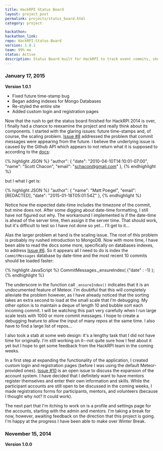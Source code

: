 ```yaml
---
title: HackRPI Status Board
layout: project_post
permalink: projects/status_board.html
category: project

hackathon:
hackathon_link:
repo: HackRPI-Status-Board
version: 1.0.1
team: 99% me
status: Active
description: Status Board built for HackRPI to track event commits, show event announcements, and provide a mentoring system.
---
```


### January 17, 2015
**Version 1.0.1**

* Fixed future time-stamp bug
* Began adding indexes for Mongo Databases
* Re-styled the entire site
* Added custom login and registration pages

Now that the rush to get the status board finished for HackRPI 2014 is over, I finally had a chance to reexamine the project and really think about its components. I started with the glaring issues: future time-stamps and, of course, the scaling problem. [Issue #8](https://github.com/mpoegel/HackRPI-Status-Board/issues/8) addressed the problem that commit messages were appearing from the future. I believe the underlying issue is caused by the Github API which appears to not return what it is supposed to according to the [docs](https://developer.github.com/v3/git/commits/):

{% highlight JSON %}
"author": {
    "date": "2010-04-10T14:10:01-07:00",
    "name": "Scott Chacon",
    "email": "schacon@gmail.com"
  },
{% endhighlight %}

but I what I get is:

{% highlight JSON %}
"author": {
        "name": "Matt Poegel",
        "email": [REDACTED],
        "date": "2015-01-18T05:01:54Z"
      },
{% endhighlight %}

Notice how the expected date-time includes the timezone of the commit, but mine does not. After some digging about date-time formatting, I still have not figured out why. The workaround I implemented is if the date-time is ahead of the server time, then assign it the server time. That should work, but it's difficult to test so I have not done so yet... I'll get to it...

Alas the larger problem at hand is the scaling issue. The root of this problem is probably my rushed introduction to MongoDB. Now with more time, I have been able to read the docs some more, specifically on databases indexes, to address [Issue #6](https://github.com/mpoegel/HackRPI-Status-Board/issues/6). So it appears all I need to do is index the `CommitMessages` database by date-time and the most recent 10 commits should be loaded faster:

{% highlight JavaScript %}
CommitMessages._ensureIndex( {"date" : -1} );
{% endhighlight %}

The underscore in the function call `_ensureIndex()` indicates that it is an undocumented feature of Meteor. I'm doubtful that this will completely alleviate the problem however, as I have already noticed that the sorting takes an extra second to load at the small scale that I'm debugging. My other option is to maintain a deque of length 10 and bubble sort each incoming commit. I will be watching this part very carefully when I run large scale tests with 1000 or more commit messages. I hope to create a debugging feature to allow the input of many repos at the same time. I also have to find a large list of repos...

I also took a stab at some web design: it's a lengthy task that I did not have time for originally. I'm still working on it--not quite sure how I feel about it yet but I hope to get some feedback from the HackRPI team in the coming weeks.

In a first step at expanding the functionality of the application, I created custom login and registration pages (before I was using the default Meteor-provided ones). [Issue #10](https://github.com/mpoegel/HackRPI-Status-Board/issues/10) is an open issue to discuss the expansion of the account system. I have decided that I definitely want to have mentors register themselves and enter their own information and skills. While the participant accounts are still open to be discussed in the coming weeks, I made registrations forms for participants, mentors, and volunteers (because I thought why not? It could work).

The next part that I'm itching to work on is a profile and settings page for the accounts, starting with the admin and mentors. I'm taking a break for now, however, awaiting feedback on the direction that this project is going. I'm happy at the progress I have been able to make over Winter Break.

### November 15, 2014
**Version 1.0.0**
